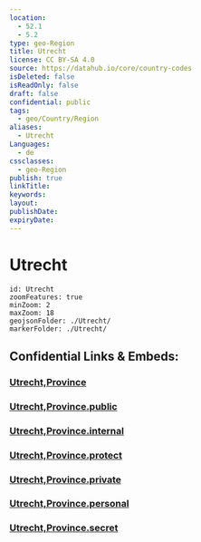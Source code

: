 ```yaml
---
location:
  - 52.1
  - 5.2
type: geo-Region
title: Utrecht
license: CC BY-SA 4.0
source: https://datahub.io/core/country-codes
isDeleted: false
isReadOnly: false
draft: false
confidential: public
tags:
  - geo/Country/Region
aliases:
  - Utrecht
Languages:
  - de
cssclasses:
  - geo-Region
publish: true
linkTitle:
keywords:
layout:
publishDate:
expiryDate:
---
```


# Utrecht

```leaflet
id: Utrecht
zoomFeatures: true 
minZoom: 2 
maxZoom: 18
geojsonFolder: ./Utrecht/
markerFolder: ./Utrecht/
```


## Confidential Links & Embeds: 

### [Utrecht,Province](/_Standards/Earth/Continent/Europe/Europe~West/Netherlands/Provinces~Netherlands/Utrecht,Province.md) 

### [Utrecht,Province.public](/_public/Earth/Continent/Europe/Europe~West/Netherlands/Provinces~Netherlands/Utrecht,Province.public.md) 

### [Utrecht,Province.internal](/_internal/Earth/Continent/Europe/Europe~West/Netherlands/Provinces~Netherlands/Utrecht,Province.internal.md) 

### [Utrecht,Province.protect](/_protect/Earth/Continent/Europe/Europe~West/Netherlands/Provinces~Netherlands/Utrecht,Province.protect.md) 

### [Utrecht,Province.private](/_private/Earth/Continent/Europe/Europe~West/Netherlands/Provinces~Netherlands/Utrecht,Province.private.md) 

### [Utrecht,Province.personal](/_personal/Earth/Continent/Europe/Europe~West/Netherlands/Provinces~Netherlands/Utrecht,Province.personal.md) 

### [Utrecht,Province.secret](/_secret/Earth/Continent/Europe/Europe~West/Netherlands/Provinces~Netherlands/Utrecht,Province.secret.md)

